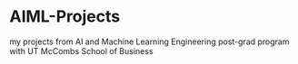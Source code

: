 # AIML-Projects
my projects from AI and Machine Learning Engineering post-grad program with UT McCombs School of Business
